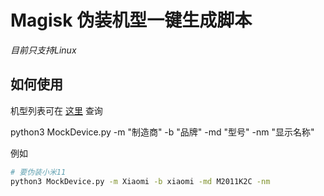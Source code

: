 # Magisk 伪装机型一键生成脚本

*目前只支持Linux*

## 如何使用

机型列表可在 [这里](https://github.com/KHwang9883/MobileModels) 查询

python3 MockDevice.py -m "制造商" -b "品牌" -md "型号" -nm "显示名称"

例如

```bash
# 要伪装小米11
python3 MockDevice.py -m Xiaomi -b xiaomi -md M2011K2C -nm 
```
